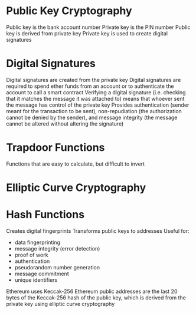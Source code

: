 # Public Key Cryptography
Public key is the bank account number
Private key is the PIN number
Public key is derived from private key
Private key is used to create digital signatures

# Digital Signatures
Digital signatures are created from the private key
Digital signatures are required to spend ether funds from an account or to authenticate the account to call a smart contract
Verifying a digital signature (i.e. checking that it matches the message it was attached to) means that whoever sent the message has control of the private key
Provides authentication (sender meant for the transaction to be sent), non-repudiation (the authorization cannot be denied by the sender), and message integrity (the message cannot be altered without altering the signature)

# Trapdoor Functions
Functions that are easy to calculate, but difficult to invert

# Elliptic Curve Cryptography

# Hash Functions
Creates digital fingerprints
Transforms public keys to addresses
Useful for:
- data fingerprinting
- message integrity (error detection)
- proof of work
- authentication
- pseudorandom number generation
- message commitment
- unique identifiers

Ethereum uses Keccak-256
Ethereum public addresses are the last 20 bytes of the Keccak-256 hash of the public key, which is derived from the private key using elliptic curve cryptography
